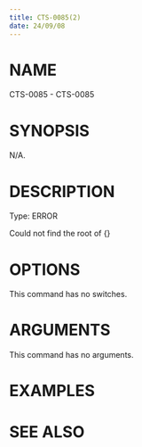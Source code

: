 ```yaml
---
title: CTS-0085(2)
date: 24/09/08
---
```


# NAME

CTS-0085 - CTS-0085

# SYNOPSIS

N/A.

# DESCRIPTION

Type: ERROR

Could not find the root of {}

# OPTIONS

This command has no switches.

# ARGUMENTS

This command has no arguments.

# EXAMPLES

# SEE ALSO
